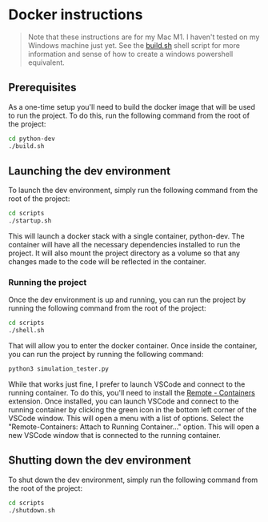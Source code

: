 # Docker instructions

> Note that these instructions are for my Mac M1.  I haven't tested on my Windows machine just yet. See the [build.sh](python-dev/build.sh) shell script for more information and sense of how to create a windows powershell equivalent.

## Prerequisites
As a one-time setup you'll need to build the docker image that will be used to run the project.  To do this, run the following command from the root of the project:

```bash
cd python-dev
./build.sh
```

## Launching the dev environment
To launch the dev environment, simply run the following command from the root of the project:

```bash
cd scripts
./startup.sh
```

This will launch a docker stack with a single container, python-dev.  The container will have all the necessary dependencies installed to run the project.  It will also mount the project directory as a volume so that any changes made to the code will be reflected in the container.

### Running the project
Once the dev environment is up and running, you can run the project by running the following command from the root of the project:

```bash
cd scripts
./shell.sh
```

That will allow you to enter the docker container.  Once inside the container, you can run the project by running the following command:

```bash
python3 simulation_tester.py
```

While that works just fine, I prefer to launch VSCode and connect to the running container.  To do this, you'll need to install the [Remote - Containers](https://marketplace.visualstudio.com/items?itemName=ms-vscode-remote.remote-containers) extension.  Once installed, you can launch VSCode and connect to the running container by clicking the green icon in the bottom left corner of the VSCode window.  This will open a menu with a list of options.  Select the "Remote-Containers: Attach to Running Container..." option.  This will open a new VSCode window that is connected to the running container.  

## Shutting down the dev environment
To shut down the dev environment, simply run the following command from the root of the project:

```bash
cd scripts
./shutdown.sh
```

